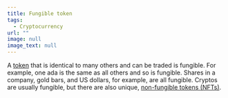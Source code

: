 ```yaml
---
title: Fungible token
tags:
  - Cryptocurrency
url: ""
image: null
image_text: null
---
```


A [token](https://www.essentialcardano.io/glossary/token) that is identical to many others and can be traded is fungible. For example, one ada is the same as all others and so is fungible. Shares in a company, gold bars, and US dollars, for example, are all fungible. Cryptos are usually fungible, but there are also unique, [non-fungible tokens (NFTs)](https://www.essentialcardano.io/glossary/nft).
